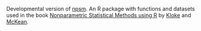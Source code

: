 Developmental version of [npsm](http://cran.r-project.org/web/packages/npsm/index.html).
An R package with functions and datasets used in the book 
[Nonparametric Statistical Methods using R](http://www.crcpress.com/product/isbn/9781439873434)
by 
[Kloke](https://github.com/kloke)
and 
[McKean](http://www.stat.wmich.edu/~mckean/).

